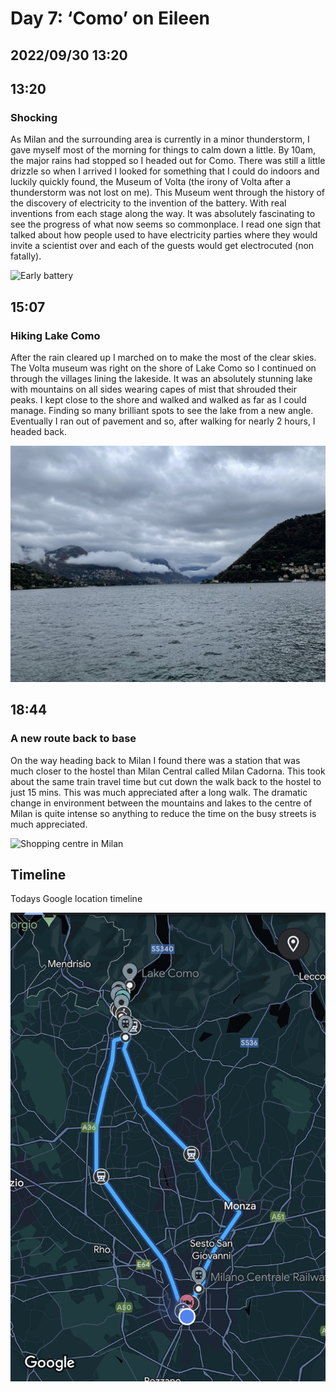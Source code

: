 # Day 7: ‘Como’ on Eileen
## 2022/09/30 13:20

## 13:20
### Shocking

As Milan and the surrounding area is currently in a minor thunderstorm, I gave myself most of the morning for things to calm down a little. By 10am, the major rains had stopped so I headed out for Como. There was still a little drizzle so when I arrived I looked for something that I could do indoors and luckily quickly found, the Museum of Volta (the irony of Volta after a thunderstorm was not lost on me). This Museum went through the history of the discovery of electricity to the invention of the battery. With real inventions from each stage along the way. It was absolutely fascinating to see the progress of what now seems so commonplace. I read one sign that talked about how people used to have electricity parties where they would invite a scientist over and each of the guests would get electrocuted (non fatally).

![Early battery](https://raw.githubusercontent.com/benknight135/thirty-knights/main/api/data/posts/day7/museum-battery.jpeg)

## 15:07
### Hiking Lake Como

After the rain cleared up I marched on to make the most of the clear skies. The Volta museum was right on the shore of Lake Como so I continued on through the villages lining the lakeside. It was an absolutely stunning lake with mountains on all sides wearing capes of mist that shrouded their peaks. I kept close to the shore and walked and walked as far as I could manage. Finding so many brilliant spots to see the lake from a new angle. Eventually I ran out of pavement and so, after walking for nearly 2 hours, I headed back. 

![Lake Como](https://raw.githubusercontent.com/benknight135/thirty-knights/main/api/data/posts/day7/lake-como.jpeg)

## 18:44
### A new route back to base

On the way heading back to Milan I found there was a station that was much closer to the hostel than Milan Central called Milan Cadorna. This took about the same train travel time but cut down the walk back to the hostel to just 15 mins. This was much appreciated after a long walk. The dramatic change in environment between the mountains and lakes to the centre of Milan is quite intense so anything to reduce the time on the busy streets is much appreciated. 

![Shopping centre in Milan](https://raw.githubusercontent.com/benknight135/thirty-knights/main/api/data/posts/day7/milan-shops.jpeg)

## Timeline
Todays Google location timeline

![Timeline](https://raw.githubusercontent.com/benknight135/thirty-knights/main/api/data/posts/day7/timeline.jpeg)